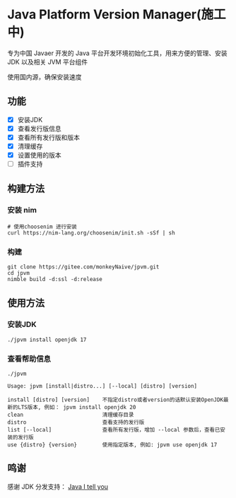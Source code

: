 # Java Platform Version Manager(施工中)

专为中国 Javaer 开发的 Java 平台开发环境初始化工具，用来方便的管理、安装 JDK 以及相关 JVM 平台组件

使用国内源，确保安装速度

## 功能

- [x] 安装JDK
- [x] 查看发行版信息
- [x] 查看所有发行版和版本
- [x] 清理缓存
- [x] 设置使用的版本
- [ ] 插件支持
 
## 构建方法

### 安装 nim

```shell
# 使用choosenim 进行安装
curl https://nim-lang.org/choosenim/init.sh -sSf | sh

```

### 构建

```shell
git clone https://gitee.com/monkeyNaive/jpvm.git
cd jpvm
nimble build -d:ssl -d:release

```

## 使用方法

### 安装JDK

```shell
./jpvm install openjdk 17

```

### 查看帮助信息

```shell
./jpvm

Usage: jpvm [install|distro...] [--local] [distro] [version]

install [distro] [version]    不指定distro或者version的话默认安装OpenJDK最新的LTS版本, 例如： jpvm install openjdk 20
clean                         清理缓存目录
distro                        查看支持的发行版
list [--local]                查看所有发行版，增加 --local 参数后，查看已安装的发行版
use {distro} {version}        使用指定版本, 例如: jpvm use openjdk 17
```

## 鸣谢

感谢 JDK 分发支持： [Java I tell you](https://www.injdk.cn/)
